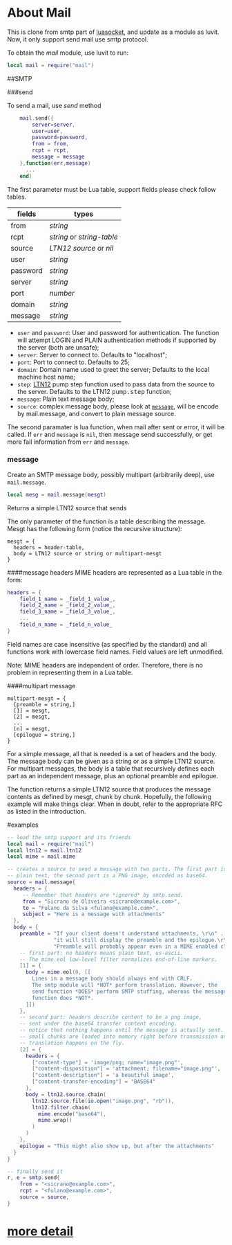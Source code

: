 # About Mail   

This is clone from smtp part of [luasocket](https://github.com/diegonehab/luasocket),  and update as a module as luvit.  Now, it only support send mail use smtp protocol.

To obtain the _mail_</tt> module, use luvit to run:
```lua
local mail = require("mail")
```
##SMTP

###send

To send a mail, use _send_ method
```lua
    mail.send({
        server=server,
        user=user,
        password=password,
        from = from,
        rcpt = rcpt,
        message = message
    },function(err,message)
      ...
    end)
```
The first parameter must be Lua table, support fields please check follow tables.

| fields        | types                      |
| ------------- |----------------------------|
| from          | _string_                   | 
| rcpt          | _string_ or _string-table_ | 
| source        | _LTN12 source_ or _nil_    |
| user          | _string_                   | 
| password      | _string_                   |
| server        | _string_                   | 
| port          | _number_                   |
| domain        | _string_                   |
| message       | _string_                   |


-  `user` and `password`:  User and password for authentication. The function will attempt LOGIN and PLAIN authentication methods if supported by the server (both are unsafe);
-  `server`: Server to connect to. Defaults to "localhost";
-  `port`: Port to connect to. Defaults to 25;
-  `domain`: Domain name used to greet the server; Defaults to the local machine host name;
-  `step`: [LTN12](http://lua-users.org/wiki/FiltersSourcesAndSinks) pump step function used to pass data from the source to the server. Defaults to the LTN12 <tt>pump.step</tt> function;
-  `message`:  Plain text message body;
-  `source`:  complex message body, please look at [`message`](#message), will be encode by mail.message, and convert to plain message source.

The second paramater is lua function, when mail after sent or error, it will be called. If `err` and `message` is `nil`,  then message send successfully, or get more fail information from `err` and `message`.

### message

Create an SMTP message body, possibly multipart (arbitrarily deep), use `mail.message`.

```lua
local mesg = mail.message(mesgt)	
```

Returns a simple LTN12 source that sends 

The only parameter of the function is a table describing the message. Mesgt has the following form (notice the recursive structure):
```
mesgt = {
  headers = header-table,
  body = LTN12 source or string or multipart-mesgt
}
```

####message headers
MIME headers are represented as a Lua table in the form:
```lua
headers = {
	field_1_name = _field_1_value_,  
	field_2_name = _field_2_value_,  
	field_3_name = _field_3_value_,  
	...  
	field_n_name = _field_n_value_  
}
```
Field names are case insensitive (as specified by the standard) and all functions work with lowercase field names. Field values are left unmodified.

Note: MIME headers are independent of order. Therefore, there is no problem in representing them in a Lua table.

####multipart message
```
multipart-mesgt = {
  [preamble = string,]
  [1] = mesgt,
  [2] = mesgt,
  ...
  [n] = mesgt,
  [epilogue = string,]
}
```
For a simple message, all that is needed is a set of headers and the body. The message body can be given as a string or as a simple LTN12 source. For multipart messages, the body is a table that recursively defines each part as an independent message, plus an optional preamble and epilogue.

The function returns a simple LTN12 source that produces the message contents as defined by mesgt, chunk by chunk. Hopefully, the following example will make things clear. When in doubt, refer to the appropriate RFC as listed in the introduction.

#examples
```lua
-- load the smtp support and its friends
local mail = require("mail")
local ltn12 = mail.ltn12
local mime = mail.mime

-- creates a source to send a message with two parts. The first part is 
-- plain text, the second part is a PNG image, encoded as base64.
source = mail.message{
  headers = {
     -- Remember that headers are *ignored* by smtp.send. 
     from = "Sicrano de Oliveira <sicrano@example.com>",
     to = "Fulano da Silva <fulano@example.com>",
     subject = "Here is a message with attachments"
  },
  body = {
    preamble = "If your client doesn't understand attachments, \r\n" ..
               "it will still display the preamble and the epilogue.\r\n" ..
               "Preamble will probably appear even in a MIME enabled client.",
    -- first part: no headers means plain text, us-ascii.
    -- The mime.eol low-level filter normalizes end-of-line markers.
    [1] = { 
      body = mime.eol(0, [[
        Lines in a message body should always end with CRLF. 
        The smtp module will *NOT* perform translation. However, the 
        send function *DOES* perform SMTP stuffing, whereas the message
        function does *NOT*.
      ]])
    },
    -- second part: headers describe content to be a png image, 
    -- sent under the base64 transfer content encoding.
    -- notice that nothing happens until the message is actually sent. 
    -- small chunks are loaded into memory right before transmission and 
    -- translation happens on the fly.
    [2] = { 
      headers = {
        ["content-type"] = 'image/png; name="image.png"',
        ["content-disposition"] = 'attachment; filename="image.png"',
        ["content-description"] = 'a beautiful image',
        ["content-transfer-encoding"] = "BASE64"
      },
      body = ltn12.source.chain(
        ltn12.source.file(io.open("image.png", "rb")),
        ltn12.filter.chain(
          mime.encode("base64"),
          mime.wrap()
        )
      )
    },
    epilogue = "This might also show up, but after the attachments"
  }
}

-- finally send it
r, e = smtp.send{
    from = "<sicrano@example.com>",
    rcpt = "<fulano@example.com>",
    source = source,
}
```

# [more detail](http://w3.impa.br/~diego/software/luasocket/smtp.html)


